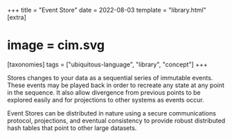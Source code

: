 +++
title = "Event Store"
date = 2022-08-03
template = "library.html"
[extra]
#  image = cim.svg
[taxonomies]
   tags = ["ubiquitous-language", "library", "concept"]
+++

Stores changes to your data as a sequential series of immutable events. These events may be played back in order to recreate any state at any point in the sequence. It also allow divergence from previous points to be explored easily and for projections to other systems as events occur.

Event Stores can be distributed in nature using a secure communications protocol, projections, and eventual consistency to provide robust distributed hash tables that point to other large datasets.


